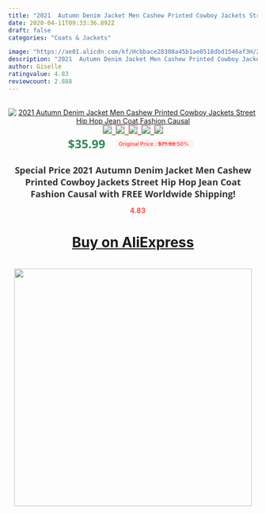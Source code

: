 ```yaml
---
title: "2021  Autumn Denim Jacket Men Cashew Printed Cowboy Jackets Street Hip Hop Jean Coat Fashion Causal"
date: 2020-04-11T09:33:36.892Z
draft: false
categories: "Coats & Jackets"

image: "https://ae01.alicdn.com/kf/Hcbbace28308a45b1ae8518dbd1546af3H/2021-Autumn-Denim-Jacket-Men-Cashew-Printed-Cowboy-Jackets-Street-Hip-Hop-Jean-Coat-Fashion-Causal.jpg"
description: "2021  Autumn Denim Jacket Men Cashew Printed Cowboy Jackets Street Hip Hop Jean Coat Fashion Causal"
author: Giselle
ratingvalue: 4.83
reviewcount: 2.888
---
```

<br>
<div style="text-align: center;">
<a href="https://s.click.aliexpress.com/e/_A30Hsp" target="_blank" rel="nofollow noopener noreferrer"><img alt="2021  Autumn Denim Jacket Men Cashew Printed Cowboy Jackets Street Hip Hop Jean Coat Fashion Causal" class="magnifier-image" src="https://ae01.alicdn.com/kf/Hcbbace28308a45b1ae8518dbd1546af3H/2021-Autumn-Denim-Jacket-Men-Cashew-Printed-Cowboy-Jackets-Street-Hip-Hop-Jean-Coat-Fashion-Causal.jpg_640x640.jpg">
<br>
<img style="border:1px solid salmon" src="https://ae01.alicdn.com/kf/Hcbbace28308a45b1ae8518dbd1546af3H/2021-Autumn-Denim-Jacket-Men-Cashew-Printed-Cowboy-Jackets-Street-Hip-Hop-Jean-Coat-Fashion-Causal.jpg_120x120.jpg">&nbsp;&nbsp;<img style="border:1px solid salmon" src="https://ae01.alicdn.com/kf/Hdedc31ae0a6e461e9a2204167b5d70d5V/2021-Autumn-Denim-Jacket-Men-Cashew-Printed-Cowboy-Jackets-Street-Hip-Hop-Jean-Coat-Fashion-Causal.jpg_120x120.jpg">&nbsp;&nbsp;<img style="border:1px solid salmon" src="https://ae01.alicdn.com/kf/H6b54bb3a630e43db9d3e8d6b665cfbbcj/2021-Autumn-Denim-Jacket-Men-Cashew-Printed-Cowboy-Jackets-Street-Hip-Hop-Jean-Coat-Fashion-Causal.jpg_120x120.jpg">&nbsp;&nbsp;<img style="border:1px solid salmon" src="https://ae01.alicdn.com/kf/H64b2807e56384fca9c891f7079f9cf92h/2021-Autumn-Denim-Jacket-Men-Cashew-Printed-Cowboy-Jackets-Street-Hip-Hop-Jean-Coat-Fashion-Causal.jpg_120x120.jpg">&nbsp;&nbsp;<img style="border:1px solid salmon" src="https://ae01.alicdn.com/kf/Hba368df83416418e99c2a8d6ae37db5be/2021-Autumn-Denim-Jacket-Men-Cashew-Printed-Cowboy-Jackets-Street-Hip-Hop-Jean-Coat-Fashion-Causal.jpg_120x120.jpg"></a></div><br0>
<div style="text-align: center;"><span style="background-color: white; border: 0px; box-sizing: border-box; color: seagreen; display: inline-block; font-family: &quot;open sans&quot; , &quot;arial&quot; , &quot;helvetica&quot; , sans-serif , &quot;heiti&quot;; font-size: 24px; font-stretch: inherit; font-weight: 700; line-height: inherit; margin: 0px 10px 0px 0px; padding: 0px; vertical-align: middle;">$35.99 </span>
<span style="background: rgb(255 , 241 , 241); border-radius: 3px; border: 0px; box-sizing: border-box; color: #ff4747; display: inline-block; font-family: inherit; font-size: 12px; font-stretch: inherit; font-style: inherit; font-variant: inherit; font-weight: 600; line-height: inherit; margin: 0px; padding: 2px 5px; transform: scale(0.9); vertical-align: middle;">Original Price : <b style="text-decoration: line-through;">$71.98 </b> 50%&nbsp;&nbsp;</span></div>
<h1 style="color: #333333; display: inline-block; font-family: &quot;open sans&quot; , &quot;arial&quot; , &quot;helvetica&quot; , sans-serif , &quot;heiti&quot;; font-size: 18px; font-stretch: inherit; font-weight: 700; text-align: center;">Special Price 2021  Autumn Denim Jacket Men Cashew Printed Cowboy Jackets Street Hip Hop Jean Coat Fashion Causal with FREE Worldwide Shipping!</h1>
<div style="color: #ff4747; text-align: center;">
<img src="https://4.bp.blogspot.com/-M0ZcTcb-5uY/XleCXlxnR4I/AAAAAAAAAEc/OrjgMkXV1oMQFaCRZj5HQwOCBcu3w1FegCPcBGAYYCw/s1600/star.png" style="height: 15px;">&nbsp;<b>4.83</b></div>
<div class="button_cont" align="center"><a class="buynow_a" href="https://s.click.aliexpress.com/e/_A30Hsp" target="_blank" rel="nofollow noopener noreferrer"><H1>Buy on AliExpress</H1></a></div><br>
<div class="separator" style="clear: both; text-align: center;">
<img src="https://lh3.googleusercontent.com/-pTy5HemUv9M/XlePHvY0dAI/AAAAAAAAAE4/0nX5iRUoIWY8eMW9Dpxeirr157OZliDIgCLcBGAsYHQ/s1600/badge.gif" width="480">
</div>
